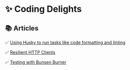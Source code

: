 # :sparkles: Coding Delights

## :books: Articles
:white_check_mark: [Using Husky to run tasks like code formatting and linting](./articles/HuskyCSharpier/Readme.md)

:white_check_mark: [Resilient HTTP Clients](./articles/ResilientHttpClients/Readme.md)

:white_check_mark: [Testing with Bunsen Burner](./articles/BunsenBurner/Readme.md)
